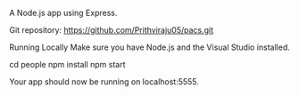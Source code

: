 A Node.js app using Express.

Git repository:
https://github.com/Prithviraju05/pacs.git

Running Locally
Make sure you have Node.js and the Visual Studio installed.

 
cd people
npm install
npm start

Your app should now be running on localhost:5555.